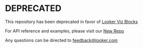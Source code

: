# DEPRECATED
This repository has been deprecated in favor of [Looker Viz Blocks](https://looker.com/platform/blocks/directory/search#stq=viz&stp=1)

For API reference and examples, please visit our [New Repo](https://github.com/looker/custom_visualizations_v2)

Any questions can be directed to feedback@looker.com
